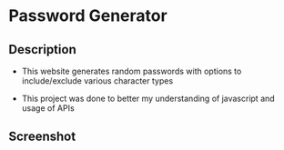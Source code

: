 # Password Generator

## Description

- This website generates random passwords with options to include/exclude various character types

- This project was done to better my understanding of javascript and usage of APIs


## Screenshot

